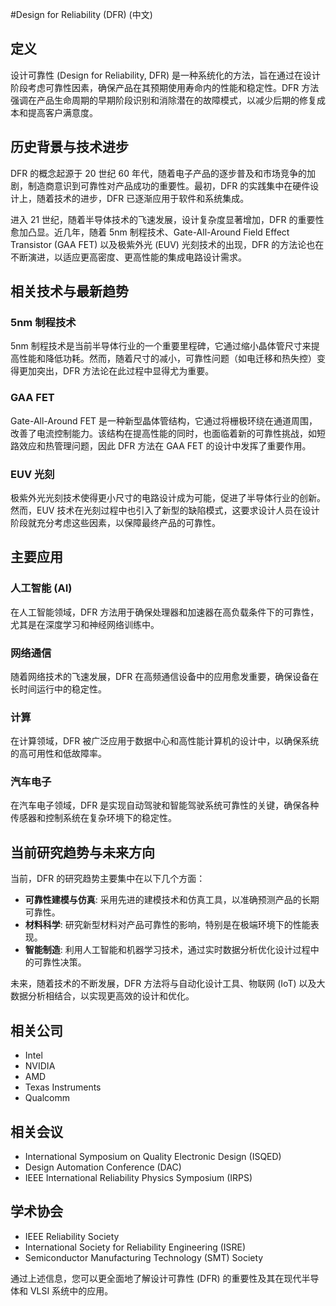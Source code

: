 #Design for Reliability (DFR) (中文)

## 定义

设计可靠性 (Design for Reliability, DFR) 是一种系统化的方法，旨在通过在设计阶段考虑可靠性因素，确保产品在其预期使用寿命内的性能和稳定性。DFR 方法强调在产品生命周期的早期阶段识别和消除潜在的故障模式，以减少后期的修复成本和提高客户满意度。

## 历史背景与技术进步

DFR 的概念起源于 20 世纪 60 年代，随着电子产品的逐步普及和市场竞争的加剧，制造商意识到可靠性对产品成功的重要性。最初，DFR 的实践集中在硬件设计上，随着技术的进步，DFR 已逐渐应用于软件和系统集成。

进入 21 世纪，随着半导体技术的飞速发展，设计复杂度显著增加，DFR 的重要性愈加凸显。近几年，随着 5nm 制程技术、Gate-All-Around Field Effect Transistor (GAA FET) 以及极紫外光 (EUV) 光刻技术的出现，DFR 的方法论也在不断演进，以适应更高密度、更高性能的集成电路设计需求。

## 相关技术与最新趋势

### 5nm 制程技术

5nm 制程技术是当前半导体行业的一个重要里程碑，它通过缩小晶体管尺寸来提高性能和降低功耗。然而，随着尺寸的减小，可靠性问题（如电迁移和热失控）变得更加突出，DFR 方法论在此过程中显得尤为重要。

### GAA FET

Gate-All-Around FET 是一种新型晶体管结构，它通过将栅极环绕在通道周围，改善了电流控制能力。该结构在提高性能的同时，也面临着新的可靠性挑战，如短路效应和热管理问题，因此 DFR 方法在 GAA FET 的设计中发挥了重要作用。

### EUV 光刻

极紫外光光刻技术使得更小尺寸的电路设计成为可能，促进了半导体行业的创新。然而，EUV 技术在光刻过程中也引入了新型的缺陷模式，这要求设计人员在设计阶段就充分考虑这些因素，以保障最终产品的可靠性。

## 主要应用

### 人工智能 (AI)

在人工智能领域，DFR 方法用于确保处理器和加速器在高负载条件下的可靠性，尤其是在深度学习和神经网络训练中。

### 网络通信

随着网络技术的飞速发展，DFR 在高频通信设备中的应用愈发重要，确保设备在长时间运行中的稳定性。

### 计算

在计算领域，DFR 被广泛应用于数据中心和高性能计算机的设计中，以确保系统的高可用性和低故障率。

### 汽车电子

在汽车电子领域，DFR 是实现自动驾驶和智能驾驶系统可靠性的关键，确保各种传感器和控制系统在复杂环境下的稳定性。

## 当前研究趋势与未来方向

当前，DFR 的研究趋势主要集中在以下几个方面：

- **可靠性建模与仿真**: 采用先进的建模技术和仿真工具，以准确预测产品的长期可靠性。
- **材料科学**: 研究新型材料对产品可靠性的影响，特别是在极端环境下的性能表现。
- **智能制造**: 利用人工智能和机器学习技术，通过实时数据分析优化设计过程中的可靠性决策。

未来，随着技术的不断发展，DFR 方法将与自动化设计工具、物联网 (IoT) 以及大数据分析相结合，以实现更高效的设计和优化。

## 相关公司

- Intel
- NVIDIA
- AMD
- Texas Instruments
- Qualcomm

## 相关会议

- International Symposium on Quality Electronic Design (ISQED)
- Design Automation Conference (DAC)
- IEEE International Reliability Physics Symposium (IRPS)

## 学术协会

- IEEE Reliability Society
- International Society for Reliability Engineering (ISRE)
- Semiconductor Manufacturing Technology (SMT) Society

通过上述信息，您可以更全面地了解设计可靠性 (DFR) 的重要性及其在现代半导体和 VLSI 系统中的应用。